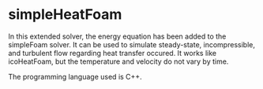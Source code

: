 # simpleHeatFoam
In this extended solver, the energy equation has been added to the simpleFoam solver. It can be used to simulate steady-state, incompressible, and turbulent flow regarding heat transfer occured. It works like icoHeatFoam, but the temperature and velocity do not vary by time.

The programming language used is C++.
